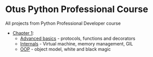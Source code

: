 # Otus Python Professional Course

All projects from Python Professional Developer course

- [Chapter 1](./month_1/README.md):
  - [Advanced basics](./month_1/1_advanced_basics) - protocols, functions and decorators
  - [Internals](./month_1/2_Internals) - Virtual machine, memory management, GIL
  - [OOP](./month_1/3_OOP) - object model, white and black magic
